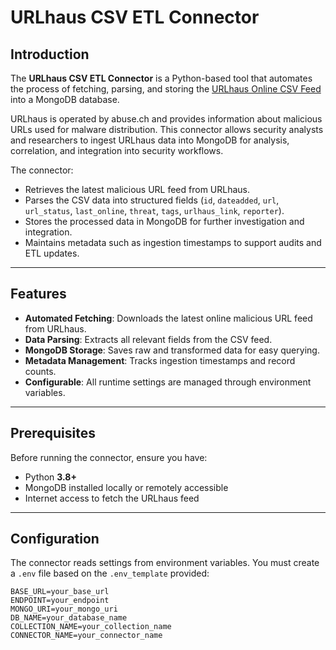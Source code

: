 # URLhaus CSV ETL Connector

## Introduction
The **URLhaus CSV ETL Connector** is a Python-based tool that automates the process of fetching, parsing, and storing the [URLhaus Online CSV Feed](https://urlhaus.abuse.ch/downloads/csv_online/) into a MongoDB database.  

URLhaus is operated by abuse.ch and provides information about malicious URLs used for malware distribution. This connector allows security analysts and researchers to ingest URLhaus data into MongoDB for analysis, correlation, and integration into security workflows.

The connector:

- Retrieves the latest malicious URL feed from URLhaus.  
- Parses the CSV data into structured fields (`id`, `dateadded`, `url`, `url_status`, `last_online`, `threat`, `tags`, `urlhaus_link`, `reporter`).  
- Stores the processed data in MongoDB for further investigation and integration.  
- Maintains metadata such as ingestion timestamps to support audits and ETL updates.  

---

## Features
- **Automated Fetching**: Downloads the latest online malicious URL feed from URLhaus.  
- **Data Parsing**: Extracts all relevant fields from the CSV feed.  
- **MongoDB Storage**: Saves raw and transformed data for easy querying.  
- **Metadata Management**: Tracks ingestion timestamps and record counts.  
- **Configurable**: All runtime settings are managed through environment variables.  

---

## Prerequisites
Before running the connector, ensure you have:

- Python **3.8+**  
- MongoDB installed locally or remotely accessible  
- Internet access to fetch the URLhaus feed  

---

## Configuration
The connector reads settings from environment variables. You must create a `.env` file based on the `.env_template` provided:

```env
BASE_URL=your_base_url
ENDPOINT=your_endpoint
MONGO_URI=your_mongo_uri
DB_NAME=your_database_name
COLLECTION_NAME=your_collection_name
CONNECTOR_NAME=your_connector_name

